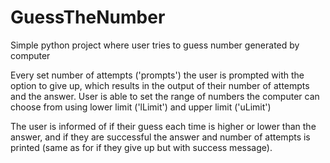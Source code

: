 # GuessTheNumber
Simple python project where user tries to guess number generated by computer

Every set number of attempts ('prompts') the user is prompted with the option to give up, which results in the output of their number of attempts and the answer.
User is able to set the range of numbers the computer can choose from using lower limit ('lLimit') and upper limit ('uLimit')

The user is informed of if their guess each time is higher or lower than the answer, and if they are successful the answer and number of attempts is printed (same as for if they give up but with success message).